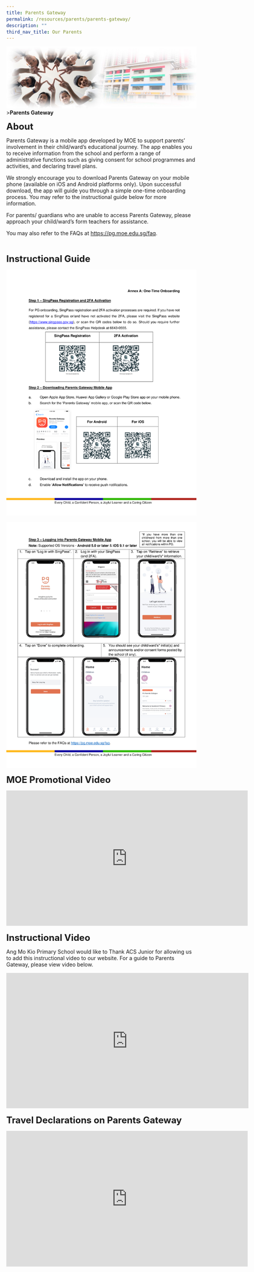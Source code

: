 ```yaml
---
title: Parents Gateway
permalink: /resources/parents/parents-gateway/
description: ""
third_nav_title: Our Parents
---
```

![Sub-banner](/images/sub%20banner.jpg)
&gt;**Parents Gateway**


**<font size="5">About</font>**

Parents Gateway is a mobile app developed by MOE to support parents’ involvement in their child/ward’s educational journey. The app enables you to receive information from the school and perform a range of administrative functions such as giving consent for school programmes and activities, and declaring travel plans. 

We strongly encourage you to download Parents Gateway on your mobile phone (available on iOS and Android platforms only). Upon successful download, the app will guide you through a simple one-time onboarding process. You may refer to the instructional guide below for more information.

For parents/ guardians who are unable to access Parents Gateway, please approach your child/ward’s form teachers for assistance.

You may also refer to the FAQs at https://pg.moe.edu.sg/faq.

<br>


**<font size="5">Instructional Guide</font>**

![Annex A1](/images/Resources/Parents/parent's%20gateway%20letter_annex%20a_1.png)

![Annex A2](/images/Resources/Parents/parent's%20gateway%20letter_annex%20a_2.png)

**<font size="5">MOE Promotional Video
</font>**

<iframe width="640" height="359" src="https://www.youtube.com/embed/PCM5o8jAncc" title="YouTube video player" frameborder="0" allow="accelerometer; autoplay; clipboard-write; encrypted-media; gyroscope; picture-in-picture" allowfullscreen=""></iframe>

**<font size="5">Instructional Video
</font>**

Ang Mo Kio Primary School would like to Thank ACS Junior for allowing us to add this instructional video to our website. For a guide to Parents Gateway, please view video below.

<iframe width="642" height="359" src="https://www.youtube.com/embed/29H_d-l5H0s" title="YouTube video player" frameborder="0" allow="accelerometer; autoplay; clipboard-write; encrypted-media; gyroscope; picture-in-picture" allowfullscreen=""></iframe>

**<font size="5">Travel Declarations on Parents Gateway
</font>**

<iframe width="640" height="360" src="https://www.youtube.com/embed/3ve2PbID4Qg" title="YouTube video player" frameborder="0" allow="accelerometer; autoplay; clipboard-write; encrypted-media; gyroscope; picture-in-picture" allowfullscreen=""></iframe>